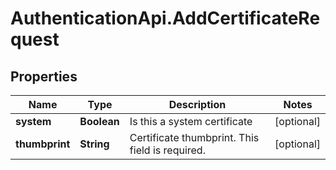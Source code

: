 # AuthenticationApi.AddCertificateRequest

## Properties

Name | Type | Description | Notes
------------ | ------------- | ------------- | -------------
**system** | **Boolean** | Is this a system certificate | [optional] 
**thumbprint** | **String** | Certificate thumbprint.  This field is required. | [optional] 


